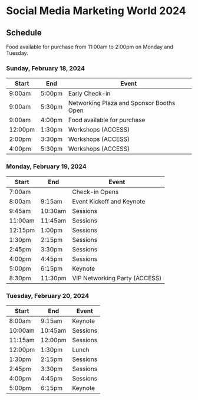 # Social Media Marketing World 2024

## Schedule

Food available for purchase from 11:00am to 2:00pm on Monday and Tuesday.

### Sunday, February 18, 2024

| Start   | End    | Event                                    |
| ------- | ------ | ---------------------------------------- |
| 9:00am  | 5:00pm | Early Check-in                           |
| 9:00am  | 5:30pm | Networking Plaza and Sponsor Booths Open |
| 9:00am  | 4:00pm | Food available for purchase              |
| 12:00pm | 1:30pm | Workshops (ACCESS)                       |
| 2:00pm  | 3:30pm | Workshops (ACCESS)                       |
| 4:00pm  | 5:30pm | Workshops (ACCESS)                       |

### Monday, February 19, 2024

| Start   | End     | Event                         |
| ------- | ------- | ----------------------------- |
| 7:00am  |         | Check-in Opens                |
| 8:00am  | 9:15am  | Event Kickoff and Keynote     |
| 9:45am  | 10:30am | Sessions                      |
| 11:00am | 11:45am | Sessions                      |
| 12:15pm | 1:00pm  | Sessions                      |
| 1:30pm  | 2:15pm  | Sessions                      |
| 2:45pm  | 3:30pm  | Sessions                      |
| 4:00pm  | 4:45pm  | Sessions                      |
| 5:00pm  | 6:15pm  | Keynote                       |
| 8:30pm  | 11:30pm | VIP Networking Party (ACCESS) |

### Tuesday, February 20, 2024

| Start   | End     | Event    |
| ------- | ------- | -------- |
| 8:00am  | 9:15am  | Keynote  |
| 10:00am | 10:45am | Sessions |
| 11:15am | 12:00pm | Sessions |
| 12:00pm | 1:30pm  | Lunch    |
| 1:30pm  | 2:15pm  | Sessions |
| 2:45pm  | 3:30pm  | Sessions |
| 4:00pm  | 4:45pm  | Sessions |
| 5:00pm  | 6:15pm  | Keynote  |
